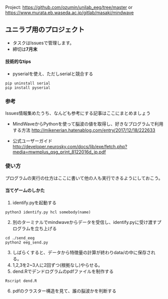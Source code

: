 Project: https://github.com/ozumin/unilab_eeg/tree/master
or
https://www.murata.eb.waseda.ac.jp/gitlab/masaki/mindwave


## ユニラブ用のプロジェクト

* タスクはIssuesで管理します。
* 締切は**7月末**

#### 技術的なtips
* pyserialを使え、ただしserialと競合する
```
pip uninstall serial
pip install pyserial
```

### 参考
Issues情報集めたうち、なんども参考にする記事はここにまとめましょう

* MindWaveからPythonを使って脳波の値を取得し、好きなプログラムで利用する方法
http://mikenerian.hatenablog.com/entry/2017/12/18/222633

* 公式ユーザーガイド
http://developer.neurosky.com/docs/lib/exe/fetch.php?media=mwmplus_qsg_print_8122016d_jp.pdf


### 使い方
プログラムの実行の仕方はここに書いて他の人も実行できるようにしておこう。

#### 当てゲームのしかた
1. identify.pyを起動する

```
python3 identify.py hcl somebody(name)
```
2. 別のターミナルでmindwaveからデータを受信し、identify.pyに受け渡すプログラムを立ち上げる
```
cd ./send_eeg
python2 eeg_send.py
```
3. しばらくすると、データから特徴量の計算が終わりdata/の中に保存される。
4. 1,2,3を2~3人に2回ずつ(根拠なし)やらせる。
5. dend.Rでデンドログラムのpdfファイルを制作する
```
Rscript dend.R
```
6. pdfのクラスター構造を見て、誰の脳波かを判断する


